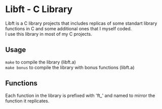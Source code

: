 # Libft - C Library

 Libft is a C library projects that includes replicas of some standart library functions in C and some additional ones that I myself coded.  
 I use this library in most of my C projects.

 ## Usage
 `make` to compile the library (libft.a)  
 `make bonus` to compile the library with bonus functions (libft.a)

 ## Functions

Each function in the library is prefixed with 'ft_' and named to mirror the function it replicates.

